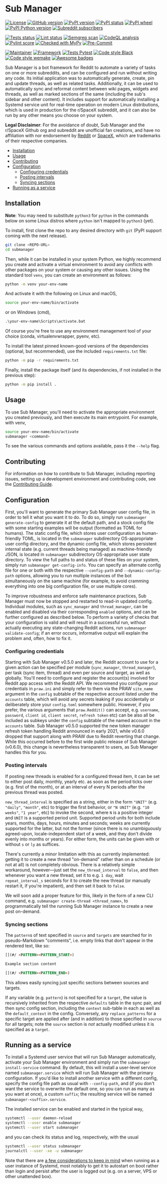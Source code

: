# Sub Manager


<!-- Project status -->
[![License](https://img.shields.io/github/license/r-spacex/submanager?label=License)](https://github.com/r-spacex/submanager/blob/master/LICENSE.txt)
[![GitHub version](https://img.shields.io/github/v/tag/r-spacex/submanager?include_prereleases&label=GitHub)](https://github.com/r-spacex/submanager/releases)
[![PyPI version](https://img.shields.io/pypi/v/submanager?label=PyPI)](https://pypi.org/project/submanager/)
[![PyPI status](https://img.shields.io/pypi/status/submanager?label=Status)](https://pypi.org/project/submanager/)
[![PyPI wheel](https://img.shields.io/pypi/wheel/submanager?label=Wheel)](https://pypi.org/project/submanager/)
[![PyPI Python version](https://img.shields.io/pypi/pyversions/submanager?label=Python)](https://pypi.org/project/submanager/)
[![Subreddit subscribers](https://img.shields.io/reddit/subreddit-subscribers/spacex?label=r%2FSpaceX%20Subs)](https://www.reddit.com/r/spacex/)

<!-- Build status -->
[![Tests status](https://github.com/r-spacex/submanager/actions/workflows/test.yaml/badge.svg?branch=master)](https://github.com/r-spacex/submanager/actions/workflows/test.yaml)
[![Lint status](https://github.com/r-spacex/submanager/actions/workflows/lint.yaml/badge.svg?branch=master)](https://github.com/r-spacex/submanager/actions/workflows/lint.yaml)
[![Semgrep scan](https://github.com/r-spacex/submanager/actions/workflows/semgrep-analysis.yaml/badge.svg?branch=master)](https://github.com/r-spacex/submanager/actions/workflows/semgrep-analysis.yaml)
[![CodeQL analysis](https://github.com/r-spacex/submanager/actions/workflows/codeql-analysis.yaml/badge.svg?branch=master)](https://github.com/r-spacex/submanager/actions/workflows/codeql-analysis.yaml)
[![Pylint score](https://img.shields.io/badge/Pylint-10.0-brightgreen.svg)](https://www.pylint.org/)
[![Checked with MyPy](http://www.mypy-lang.org/static/mypy_badge.svg)](http://mypy-lang.org/)
[![Pre-Commit](https://img.shields.io/badge/Pre--Commit-enabled-brightgreen?logo=pre-commit&logoColor=white)](https://pre-commit.com/)

<!-- Conventions followed -->
[![Maintainer](https://img.shields.io/badge/Maintainer-CAM--Gerlach-blue)](https://github.com/CAM-Gerlach)
[![Framework](https://img.shields.io/badge/Framework-PRAW-orange.svg)](https://github.com/pytest-dev/pytest)
[![Tests Pytest](https://img.shields.io/badge/Testing-Pytest-blue.svg)](https://pytest.org/)
[![Code style Black](https://img.shields.io/badge/code%20style-black-000000.svg)](https://github.com/psf/black)
[![Code style wemake](https://img.shields.io/badge/style-wemake-000000.svg)](https://wemake-python-stylegui.de/en/stable/)
[![Awesome badges](https://img.shields.io/badge/Badges-Awesome-brightgreen.svg)](https://github.com/Naereen/badges)


Sub Manager is a bot framework for Reddit to automate a variety of tasks on one or more subreddits, and can be configured and run without writing any code.
Its initial application was to automatically generate, create, pin and update threads, as well as related tasks.
Additionally, it can be used to automatically sync and reformat content between wiki pages, widgets and threads, as well as marked sections of the same (including the sub's sidebar and other content).
It includes support for automatically installing a Systemd service unit for real-time operation on modern Linux distributions, which is used in production for the r/SpaceX subreddit, and it can also be run by any other means you choose on your system.

**Legal Disclaimer**: For the avoidance of doubt, Sub Manager and the r/SpaceX Github org and subreddit are unofficial fan creations, and have no affiliation with nor endorsement by [Reddit](https://www.reddit.com) or [SpaceX](https://www.spacex.com), which are trademarks of their respective companies.



<!-- markdownlint-disable -->
<!-- START doctoc generated TOC please keep comment here to allow auto update -->
<!-- DON'T EDIT THIS SECTION, INSTEAD RE-RUN doctoc TO UPDATE -->

- [Installation](#installation)
- [Usage](#usage)
- [Contributing](#contributing)
- [Configuration](#configuration)
  - [Configuring credentials](#configuring-credentials)
  - [Posting intervals](#posting-intervals)
  - [Syncing sections](#syncing-sections)
- [Running as a service](#running-as-a-service)

<!-- END doctoc generated TOC please keep comment here to allow auto update -->
<!-- markdownlint-restore -->



## Installation

**Note**: You may need to substitute ``python3`` for ``python`` in the commands below on some Linux distros where ``python`` isn't mapped to ``python3`` (yet).

To install, first clone the repo to any desired directory with ``git`` (PyPI support coming with the next release).

```bash
git clone <REPO-URL>
cd submanager
```

Then, while it can be installed in your system Python, we highly recommend you create and activate a virtual environment to avoid any conflicts with other packages on your system or causing any other issues.
Using the standard tool ``venv``, you can create an environment as follows:

```bash
python -m venv your-env-name
```

And activate it with the following on Linux and macOS,

```bash
source your-env-name/bin/activate
```

or on Windows (cmd),

```cmd
.\your-env-name\Scripts\activate.bat
```

Of course you're free to use any environment management tool of your choice (conda, virtualenvwrapper, pyenv, etc).

To install the latest pinned known-good versions of the dependencies (optional, but recommended), use the included ``requirements.txt`` file:

```bash
python -m pip -r requirements.txt
```

Finally, install the package itself (and its dependencies, if not installed in the previous step):

```bash
python -m pip install .
```



## Usage

To use Sub Manager, you'll need to activate the appropriate environment you created previously, and then execute its main entrypoint.
For example, with venv,

```bash
source your-env-name/bin/activate
submanager <command>
```

To see the various commands and options available, pass it the ``--help`` flag.


## Contributing

For information on how to contribute to Sub Manager, including reporting issues, setting up a development environment and contributing code, see the [Contributing Guide](https://github.com/r-spacex/submanager/blob/master/CONTRIBUTING.md).



## Configuration

First, you'll want to generate the primary Sub Manager user config file, in order to tell it what you want it to do.
To do so, simply run ``submanager generate-config`` to generate it at the default path, and a stock config file with some starting examples will be output (formatted as TOML for humans).
The static config file, which stores user configuration as human-friendly TOML, is located in the ``submanager`` subdirectory OS-appropriate user config directory, and the dynamic config file, which stores persistent internal state (e.g. current threads being managed) as machine-friendly JSON, is located in ``submanager`` subdirectory OS-appropriate user state directory.
To view the full paths to and status of these files on your system, simply run ``submanager get-config-info``.
You can specify an alternate config file for one or both with the respective ``--config-path`` and ``--dynamic-config-path`` options, allowing you to run multiple instances of the bot simultaneously on the same machine (for example, to avoid cramming everything into one big configuration file, or use multiple cores).

To improve robustness and enforce safe maintenance practices, Sub Manager must now be stopped and restarted to read-in updated config.
Individual modules, such as ``sync_manager`` and ``thread_manager``, can be enabled and disabled via their corresponding ``enabled`` options, and can be further configured as described below.
To perform a variety of checks that your configuration is valid and will result in a successful run, without actually executing any state-changing Reddit actions, run ``submanager validate-config``; if an error occurs, informative output will explain the problem and, often, how to fix it.


### Configuring credentials

Starting with Sub Manager v0.5.0 and later, the Reddit account to use for a given action can be specified per module (``sync_manager``, ``thread_manager``), per task (sync item, thread) and even per source and target, as well as globally.
You'll need to configure and register the account(s) involved for Reddit app access with the Reddit API.
We recommend you configure your credentials in ``praw.ini`` and simply refer to them via the PRAW ``site_name`` argument in the ``config`` subtable of the respective account listed under the ``accounts`` table, which will avoid any secrets leaking if you accidentally or deliberately store your ``config.toml`` somewhere public.
However, if you prefer, the various arguments that ``praw.Reddit()`` can accept, e.g. ``username``, ``password``, ``client id``, ``client secret``, ``refresh token`` etc) can be also all be included as subkeys under the ``config`` subtable of the named account in the ``accounts`` table.
Sub Manager v0.5.0 supported the new token manager refresh token handling Reddit announced in early 2021, while v0.6.0 dropped that support along with PRAW due to Reddit reverting that change.
While this occurred before to the first wide public release of Sub Manager (v0.6.0), this change is nevertheless transparent to users, as Sub Manager handles this for you.


### Posting intervals

If posting new threads is enabled for a configured thread item, it can be set to either post daily, monthly, yearly etc. as soon as the period ticks over (e.g. first of the month), or at an interval of every N periods after the previous thread was posted.

``new_thread_interval`` is specified as a string, either in the form ``"UNIT"`` (e.g. ``"daily"``, ``"month"``, etc) to trigger the first behavior, or `"N UNIT"` (e.g. ``"10 weeks"``, ``"1 year"``, etc) to invoke the second, where ``N`` is a positive integer and ``UNIT`` is a supported period unit.
Supported period units for both include years, months, days, hours, minutes and seconds; weeks are currently supported for the latter, but not the former (since there is no unambiguously agreed-upon, locale-independent start of a week, and they don't divide evenly into months or years).
For either form, the units can be given with or without `s` or `ly` as suffices.

There's currently a minor limitation with this as currently implemented: getting it to create a new thread "on-demand" rather than on a schedule (or not at all) is not completely obvious.
There is a relatively simple workaround, however—just set the ``new_thread_interval`` to ``false``, and then whenever you want a new thread, set it to e.g. ``1 day``, wait `repeat_interval_s` seconds for it to create the new thread (or manually restart it, if you're impatient), and then set it back to ``false``.

We will soon add a proper feature for this, likely in the form of a new CLI command, e.g. ``submanager create-thread <thread_name>``, to programmatically tell the running Sub Manager instance to create a new post on-demand.


### Syncing sections

The ``pattern``s of text specified in ``source`` and ``targets`` are searched for in pseudo-Markdown "comments", i.e. empty links that don't appear in the rendered text, like so:

```markdown
[](#/ <PATTERN><PATTERN_START>)

Example section content

[](#/ <PATTERN><PATTERN_END>)
```

This allows easily syncing just specific sections between sources and targets.

If any variable (e.g. ``pattern``) is not specified for a ``target``, the value is recursively inherited from the respective ``defaults`` table in the sync pair, and then sync config section, including the ``context`` sub-table in each as well as the ``default_context`` in the config.
Conversely, any ``replace_patterns`` for a specific target are applied after (and in addition) to those specified in ``source`` for all targets; note the ``source`` section is *not* actually modified unless it is specified as a ``target``.



## Running as a service

To install a Systemd user service that will run Sub Manager automatically, activate your Sub Manager environment and simply run the ``submanager install-service`` command.
By default, this will install a user-level service named ``submanager.service`` which will run Sub Manager with the primary configuration.
If you'd like to install another service with a different config, specify the config file path as usual with ``--config-path``, and (if you don't want the service to overwrite the default one, so you can run as many as you want at once), a custom ``suffix``; the resulting service will be named ``submanager-<suffix>.service``.

The installed service can be enabled and started in the typical way,

```bash
systemctl --user daemon-reload
systemctl --user enable submanager
systemctl --user start submanager
```

and you can check its status and log, respectively, with the usual

```bash
systemctl --user status submanager
journalctl --user -xe -u submanager
```

Note that there are [a few considerations to keep in mind](https://wiki.archlinux.org/index.php/systemd/User#Automatic_start-up_of_systemd_user_instances) when running as a user instance of Systemd, most notably to get it to autostart on boot rather than login and persist after the user is logged out (e.g. on a server, VPS or other unattended box).
